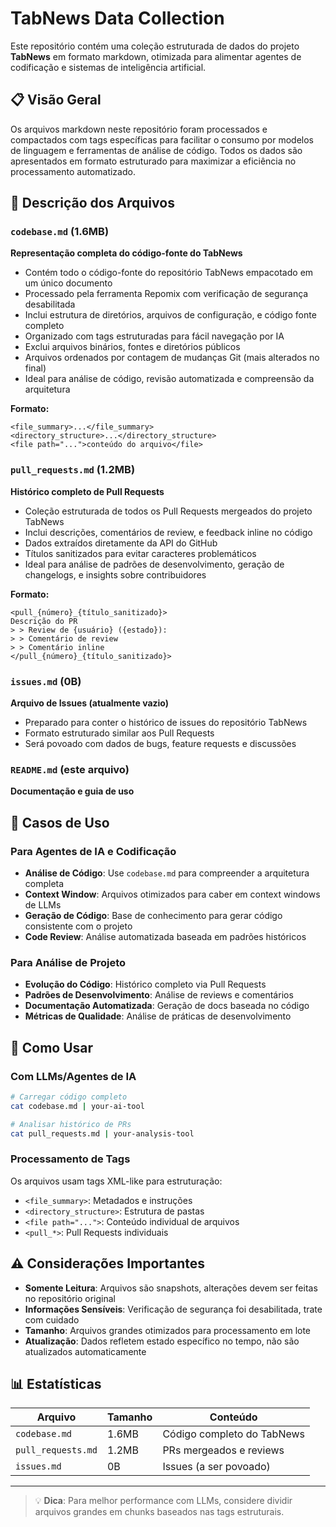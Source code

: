 # TabNews Data Collection

Este repositório contém uma coleção estruturada de dados do projeto **TabNews** em formato markdown, otimizada para alimentar agentes de codificação e sistemas de inteligência artificial.

## 📋 Visão Geral

Os arquivos markdown neste repositório foram processados e compactados com tags específicas para facilitar o consumo por modelos de linguagem e ferramentas de análise de código. Todos os dados são apresentados em formato estruturado para maximizar a eficiência no processamento automatizado.

## 📁 Descrição dos Arquivos

### `codebase.md` (1.6MB)
**Representação completa do código-fonte do TabNews**

- Contém todo o código-fonte do repositório TabNews empacotado em um único documento
- Processado pela ferramenta Repomix com verificação de segurança desabilitada
- Inclui estrutura de diretórios, arquivos de configuração, e código fonte completo
- Organizado com tags estruturadas para fácil navegação por IA
- Exclui arquivos binários, fontes e diretórios públicos
- Arquivos ordenados por contagem de mudanças Git (mais alterados no final)
- Ideal para análise de código, revisão automatizada e compreensão da arquitetura

**Formato:**
```
<file_summary>...</file_summary>
<directory_structure>...</directory_structure>
<file path="...">conteúdo do arquivo</file>
```

### `pull_requests.md` (1.2MB)  
**Histórico completo de Pull Requests**

- Coleção estruturada de todos os Pull Requests mergeados do projeto TabNews
- Inclui descrições, comentários de review, e feedback inline no código
- Dados extraídos diretamente da API do GitHub
- Títulos sanitizados para evitar caracteres problemáticos
- Ideal para análise de padrões de desenvolvimento, geração de changelogs, e insights sobre contribuidores

**Formato:**
```
<pull_{número}_{título_sanitizado}>
Descrição do PR
> > Review de {usuário} ({estado}):
> > Comentário de review
> > Comentário inline
</pull_{número}_{título_sanitizado}>
```

### `issues.md` (0B)
**Arquivo de Issues (atualmente vazio)**

- Preparado para conter o histórico de issues do repositório TabNews
- Formato estruturado similar aos Pull Requests
- Será povoado com dados de bugs, feature requests e discussões

### `README.md` (este arquivo)
**Documentação e guia de uso**

## 🎯 Casos de Uso

### Para Agentes de IA e Codificação
- **Análise de Código**: Use `codebase.md` para compreender a arquitetura completa
- **Context Window**: Arquivos otimizados para caber em context windows de LLMs
- **Geração de Código**: Base de conhecimento para gerar código consistente com o projeto
- **Code Review**: Análise automatizada baseada em padrões históricos

### Para Análise de Projeto
- **Evolução do Código**: Histórico completo via Pull Requests
- **Padrões de Desenvolvimento**: Análise de reviews e comentários
- **Documentação Automatizada**: Geração de docs baseada no código
- **Métricas de Qualidade**: Análise de práticas de desenvolvimento

## 🔧 Como Usar

### Com LLMs/Agentes de IA
```bash
# Carregar código completo
cat codebase.md | your-ai-tool

# Analisar histórico de PRs
cat pull_requests.md | your-analysis-tool
```

### Processamento de Tags
Os arquivos usam tags XML-like para estruturação:
- `<file_summary>`: Metadados e instruções
- `<directory_structure>`: Estrutura de pastas
- `<file path="...">`: Conteúdo individual de arquivos
- `<pull_*>`: Pull Requests individuais

## ⚠️ Considerações Importantes

- **Somente Leitura**: Arquivos são snapshots, alterações devem ser feitas no repositório original
- **Informações Sensíveis**: Verificação de segurança foi desabilitada, trate com cuidado
- **Tamanho**: Arquivos grandes otimizados para processamento em lote
- **Atualização**: Dados refletem estado específico no tempo, não são atualizados automaticamente

## 📊 Estatísticas

| Arquivo | Tamanho | Conteúdo |
|---------|---------|----------|
| `codebase.md` | 1.6MB | Código completo do TabNews |
| `pull_requests.md` | 1.2MB | PRs mergeados e reviews |
| `issues.md` | 0B | Issues (a ser povoado) |

---

> 💡 **Dica**: Para melhor performance com LLMs, considere dividir arquivos grandes em chunks baseados nas tags estruturais.
